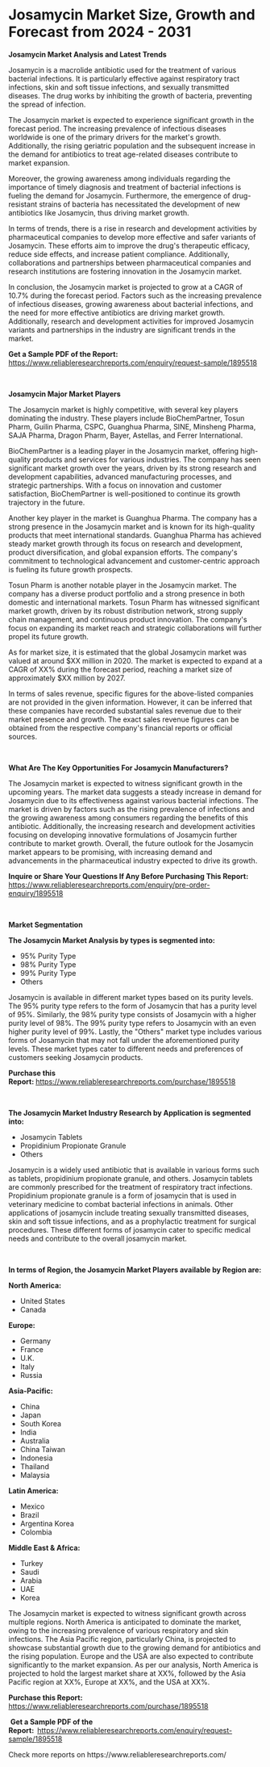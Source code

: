 <p><h1>Josamycin Market Size, Growth and Forecast from 2024 - 2031</h1></p><p><strong>Josamycin Market Analysis and Latest Trends</strong></p>
<p><p>Josamycin is a macrolide antibiotic used for the treatment of various bacterial infections. It is particularly effective against respiratory tract infections, skin and soft tissue infections, and sexually transmitted diseases. The drug works by inhibiting the growth of bacteria, preventing the spread of infection.</p><p>The Josamycin market is expected to experience significant growth in the forecast period. The increasing prevalence of infectious diseases worldwide is one of the primary drivers for the market's growth. Additionally, the rising geriatric population and the subsequent increase in the demand for antibiotics to treat age-related diseases contribute to market expansion.</p><p>Moreover, the growing awareness among individuals regarding the importance of timely diagnosis and treatment of bacterial infections is fueling the demand for Josamycin. Furthermore, the emergence of drug-resistant strains of bacteria has necessitated the development of new antibiotics like Josamycin, thus driving market growth.</p><p>In terms of trends, there is a rise in research and development activities by pharmaceutical companies to develop more effective and safer variants of Josamycin. These efforts aim to improve the drug's therapeutic efficacy, reduce side effects, and increase patient compliance. Additionally, collaborations and partnerships between pharmaceutical companies and research institutions are fostering innovation in the Josamycin market.</p><p>In conclusion, the Josamycin market is projected to grow at a CAGR of 10.7% during the forecast period. Factors such as the increasing prevalence of infectious diseases, growing awareness about bacterial infections, and the need for more effective antibiotics are driving market growth. Additionally, research and development activities for improved Josamycin variants and partnerships in the industry are significant trends in the market.</p></p>
<p><strong>Get a Sample PDF of the Report:&nbsp;</strong> <a href="https://www.reliableresearchreports.com/enquiry/request-sample/1895518">https://www.reliableresearchreports.com/enquiry/request-sample/1895518</a></p>
<p>&nbsp;</p>
<p><strong>Josamycin Major Market Players</strong></p>
<p><p>The Josamycin market is highly competitive, with several key players dominating the industry. These players include BioChemPartner, Tosun Pharm, Guilin Pharma, CSPC, Guanghua Pharma, SINE, Minsheng Pharma, SAJA Pharma, Dragon Pharm, Bayer, Astellas, and Ferrer International.</p><p>BioChemPartner is a leading player in the Josamycin market, offering high-quality products and services for various industries. The company has seen significant market growth over the years, driven by its strong research and development capabilities, advanced manufacturing processes, and strategic partnerships. With a focus on innovation and customer satisfaction, BioChemPartner is well-positioned to continue its growth trajectory in the future.</p><p>Another key player in the market is Guanghua Pharma. The company has a strong presence in the Josamycin market and is known for its high-quality products that meet international standards. Guanghua Pharma has achieved steady market growth through its focus on research and development, product diversification, and global expansion efforts. The company's commitment to technological advancement and customer-centric approach is fueling its future growth prospects.</p><p>Tosun Pharm is another notable player in the Josamycin market. The company has a diverse product portfolio and a strong presence in both domestic and international markets. Tosun Pharm has witnessed significant market growth, driven by its robust distribution network, strong supply chain management, and continuous product innovation. The company's focus on expanding its market reach and strategic collaborations will further propel its future growth.</p><p>As for market size, it is estimated that the global Josamycin market was valued at around $XX million in 2020. The market is expected to expand at a CAGR of XX% during the forecast period, reaching a market size of approximately $XX million by 2027.</p><p>In terms of sales revenue, specific figures for the above-listed companies are not provided in the given information. However, it can be inferred that these companies have recorded substantial sales revenue due to their market presence and growth. The exact sales revenue figures can be obtained from the respective company's financial reports or official sources.</p></p>
<p>&nbsp;</p>
<p><strong>What Are The Key Opportunities For Josamycin Manufacturers?</strong></p>
<p><p>The Josamycin market is expected to witness significant growth in the upcoming years. The market data suggests a steady increase in demand for Josamycin due to its effectiveness against various bacterial infections. The market is driven by factors such as the rising prevalence of infections and the growing awareness among consumers regarding the benefits of this antibiotic. Additionally, the increasing research and development activities focusing on developing innovative formulations of Josamycin further contribute to market growth. Overall, the future outlook for the Josamycin market appears to be promising, with increasing demand and advancements in the pharmaceutical industry expected to drive its growth.</p></p>
<p><strong>Inquire or Share Your Questions If Any Before Purchasing This Report:</strong> <a href="https://www.reliableresearchreports.com/enquiry/pre-order-enquiry/1895518">https://www.reliableresearchreports.com/enquiry/pre-order-enquiry/1895518</a></p>
<p>&nbsp;</p>
<p><strong>Market Segmentation</strong></p>
<p><strong>The Josamycin Market Analysis by types is segmented into:</strong></p>
<p><ul><li>95% Purity Type</li><li>98% Purity Type</li><li>99% Purity Type</li><li>Others</li></ul></p>
<p><p>Josamycin is available in different market types based on its purity levels. The 95% purity type refers to the form of Josamycin that has a purity level of 95%. Similarly, the 98% purity type consists of Josamycin with a higher purity level of 98%. The 99% purity type refers to Josamycin with an even higher purity level of 99%. Lastly, the "Others" market type includes various forms of Josamycin that may not fall under the aforementioned purity levels. These market types cater to different needs and preferences of customers seeking Josamycin products.</p></p>
<p><strong>Purchase this Report:&nbsp;</strong><a href="https://www.reliableresearchreports.com/purchase/1895518">https://www.reliableresearchreports.com/purchase/1895518</a></p>
<p>&nbsp;</p>
<p><strong>The Josamycin Market Industry Research by Application is segmented into:</strong></p>
<p><ul><li>Josamycin Tablets</li><li>Propidinium Propionate Granule</li><li>Others</li></ul></p>
<p><p>Josamycin is a widely used antibiotic that is available in various forms such as tablets, propidinium propionate granule, and others. Josamycin tablets are commonly prescribed for the treatment of respiratory tract infections. Propidinium propionate granule is a form of josamycin that is used in veterinary medicine to combat bacterial infections in animals. Other applications of josamycin include treating sexually transmitted diseases, skin and soft tissue infections, and as a prophylactic treatment for surgical procedures. These different forms of josamycin cater to specific medical needs and contribute to the overall josamycin market.</p></p>
<p>&nbsp;</p>
<p><strong>In terms of Region, the Josamycin Market Players available by Region are:</strong></p>
<p>
    <p> <strong> North America: </strong>
        <ul>
            <li>United States</li>
            <li>Canada</li>
        </ul>
        </p> 
    <p> <strong> Europe: </strong>
        <ul>
            <li>Germany</li>
            <li>France</li>
            <li>U.K.</li>
            <li>Italy</li>
            <li>Russia</li>
        </ul>
        </p> 
    <p> <strong> Asia-Pacific: </strong>
        <ul>
            <li>China</li>
            <li>Japan</li>
            <li>South Korea</li>
            <li>India</li>
            <li>Australia</li>
            <li>China Taiwan</li>
            <li>Indonesia</li>
            <li>Thailand</li>
            <li>Malaysia</li>
        </ul>
        </p> 
    <p> <strong> Latin America: </strong>
        <ul>
            <li>Mexico</li>
            <li>Brazil</li>
            <li>Argentina Korea</li>
            <li>Colombia</li>
        </ul>
        </p> 
    <p> <strong> Middle East & Africa: </strong>
        <ul>
            <li>Turkey</li>
            <li>Saudi</li>
            <li>Arabia</li>
            <li>UAE</li>
            <li>Korea</li>
        </ul>
    </p>
    </p>
<p><p>The Josamycin market is expected to witness significant growth across multiple regions. North America is anticipated to dominate the market, owing to the increasing prevalence of various respiratory and skin infections. The Asia Pacific region, particularly China, is projected to showcase substantial growth due to the growing demand for antibiotics and the rising population. Europe and the USA are also expected to contribute significantly to the market expansion. As per our analysis, North America is projected to hold the largest market share at XX%, followed by the Asia Pacific region at XX%, Europe at XX%, and the USA at XX%.</p></p>
<p><strong>Purchase this Report: </strong><a href="https://www.reliableresearchreports.com/purchase/1895518">https://www.reliableresearchreports.com/purchase/1895518</a></p>
<p>&nbsp;<strong>Get a Sample PDF of the Report:&nbsp;&nbsp;</strong><a href="https://www.reliableresearchreports.com/enquiry/request-sample/1895518">https://www.reliableresearchreports.com/enquiry/request-sample/1895518</a></p>
<p><strong></strong></p>
<p>Check more reports on https://www.reliableresearchreports.com/</p>